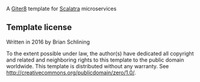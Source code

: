 A [Giter8][g8] template for [Scalatra][scalatra] microservices

Template license
----------------
Written in 2016 by Brian Schlining

To the extent possible under law, the author(s) have dedicated all copyright and related
and neighboring rights to this template to the public domain worldwide.
This template is distributed without any warranty. See <http://creativecommons.org/publicdomain/zero/1.0/>.

[g8]: http://www.foundweekends.org/giter8/
[scalatra]: http://www.scalatra.org/
